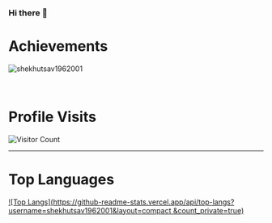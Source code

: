 ﻿### Hi there 👋

# Achievements
<img src="https://github-readme-stats-abserari.vercel.app/api?username=shekhutsav1962001&show_icons=true &count_private=true&include_all_commits=true" alt="shekhutsav1962001" /> </p><br/>


# Profile Visits
![Visitor Count](https://profile-counter.glitch.me/shekhutsav1962001/count.svg)
<hr />

# Top Languages
[![Top Langs](https://github-readme-stats.vercel.app/api/top-langs?username=shekhutsav1962001&layout=compact &count_private=true)](https://github.com/shekhutsav1962001)

<br />


<!--
**shekhutsav1962001/shekhutsav1962001** is a ✨ _special_ ✨ repository because its `README.md` (this file) appears on your GitHub profile.

Here are some ideas to get you started:

- 🔭 I’m currently working on ...
- 🌱 I’m currently learning ...
- 👯 I’m looking to collaborate on ...
- 🤔 I’m looking for help with ...
- 💬 Ask me about ...
- 📫 How to reach me: ...
- 😄 Pronouns: ...
- ⚡ Fun fact: ...
-->
